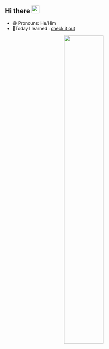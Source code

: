 ## Hi there <a href="https://www.kurianbenoy.com/"><img src="https://media.giphy.com/media/hvRJCLFzcasrR4ia7z/giphy.gif" width="25px"></a>

- 😄 Pronouns: He/Him
- 👾Today I learned : [check it out](https://til.kurianbenoy.com/)

<p align="center">
<img width="50%"  src="https://github-readme-stats.vercel.app/api?username=kurianbenoy&count_private=true&show_icons=true&include_all_commits=false&hide_border=true&hide_title=true" />
<!-- <img width="42%"  src="https://github-readme-streak-stats.herokuapp.com/?user=kurianbenoy&hide_border=true" /> -->
</p>


<!--
**kurianbenoy/kurianbenoy** is a ✨ _special_ ✨ repository because its `README.md` (this file) appears on your GitHub profile.

Here are some ideas to get you started:

- 🔭 I’m currently working on ...
- 🌱 I’m currently learning ...
- 👯 I’m looking to collaborate on ...
- 🤔 I’m looking for help with ...
- 💬 Ask me about ...
- 📫 How to reach me: ...
- 😄 Pronouns: ...
- ⚡ Fun fact: ...
-->
